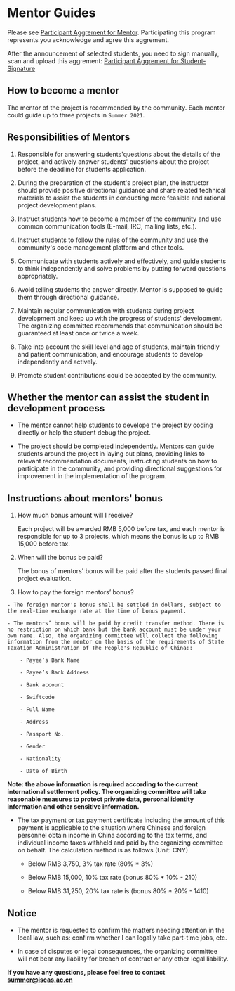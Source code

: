 # Mentor Guides

Please see [Participant Aggrement for Mentor](./assets/Participant-Aggrement-for-Mentor.txt). Participating this program represents you acknowledge and agree this aggrement.

After the announcement of selected students, you need to sign manually, scan and upload this aggrement: [Participant Aggrement for Student-Signature](./assets/SIGNATURE-MENTOR-PARTICIPANT-AGREEMENT.pdf)

## How to become a mentor

  The mentor of the project is recommended by the community. Each mentor could guide up to three projects in `Summer 2021`.

## Responsibilities of Mentors

  1. Responsible for answering students'questions about the details of the project, and actively answer students' questions about the project before the deadline for students application.

  2. During the preparation of the student's project plan, the instructor should provide positive directional guidance and share related technical materials to assist the students in conducting more feasible and rational project development plans.

  3. Instruct students how to become a member of the community and use common communication tools (E-mail, IRC, mailing lists, etc.).

  4. Instruct students to follow the rules of the community and use the community's code management platform and other tools.

  5. Communicate with students actively and effectively, and guide students to think independently and solve problems by putting forward questions appropriately.

  6. Avoid telling students the answer directly. Mentor is supposed to guide them through directional guidance.

  7. Maintain regular communication with students during project development and keep up with the progress of students' development. The organizing committee recommends that communication should be guaranteed at least once or twice a week.

  8. Take into account the skill level and age of students, maintain friendly and patient communication, and encourage students to develop independently and actively.

  9. Promote student contributions could be accepted by the community.

## Whether the mentor can assist the student in development process

  - The mentor cannot help students to develope the project by coding directly or help the student debug the project. 
  
  - The project should be completed independently. Mentors can guide students around the project in laying out plans, providing links to relevant recommendation documents, instructing students on how to participate in the community, and providing directional suggestions for improvement in the implementation of the program.

## Instructions about mentors' bonus

  1. How much bonus amount will I receive?

      Each project will be awarded RMB 5,000 before tax, and each mentor is responsible for up to 3 projects, which means the bonus is up to RMB 15,000 before tax.

  2. When will the bonus be paid?

      The bonus of mentors' bonus will be paid after the students passed final project evaluation. 

  3. How to pay the foreign mentors’ bonus?

    - The foreign mentor's bonus shall be settled in dollars, subject to the real-time exchange rate at the time of bonus payment.

    - The mentors’ bonus will be paid by credit transfer method. There is no restriction on which bank but the bank account must be under your own name. Also, the organizing committee will collect the following information from the mentor on the basis of the requirements of State Taxation Administration of The People's Republic of China::

        - Payee’s Bank Name

        - Payee’s Bank Address

        - Bank account

        - Swiftcode

        - Full Name

        - Address
        
        - Passport No.
        
        - Gender
        
        - Nationality
        
        - Date of Birth

  **Note: the above information is required according to the current international settlement policy. The organizing committee will take reasonable measures to protect private data, personal identity information and other sensitive information.**

  - The tax payment or tax payment certificate including the amount of this payment is applicable to the situation where Chinese and foreign personnel obtain income in China according to the tax terms, and individual income taxes withheld and paid by the organizing committee on behalf. The calculation method is as follows (Unit: CNY)

    - Below RMB 3,750, 3% tax rate (80% * 3%)

    - Below RMB 15,000, 10% tax rate (bonus 80% * 10% - 210)

    - Below RMB 31,250, 20% tax rate is (bonus 80% * 20% - 1410)

## Notice

  - The mentor is requested to confirm the matters needing attention in the local law, such as: confirm whether I can legally take part-time jobs, etc. 

  - In case of disputes or legal consequences, the organizing committee will not bear any liability for breach of contract or any other legal liability.

**If you have any questions, please feel free to contact summer@iscas.ac.cn**

